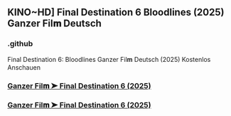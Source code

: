 ## KINO~HD] Final Destination 6 Bloodlines (2025) Ganzer Fil𝐦 Deutsch

### .github

Final Destination 6: Bloodlines Ganzer Fil𝐦 Deutsch (2025) Kostenlos Anschauen

### [Ganzer Fil𝐦 ➤ Final Destination 6 (2025)](https://watching4khdmovies.blogspot.com/2025/05/final-destination-de.html)

### [Ganzer Fil𝐦 ➤ Final Destination 6 (2025)](https://watching4khdmovies.blogspot.com/2025/05/the-penguin-lessons.html)
